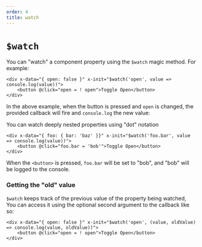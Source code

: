 ```yaml
---
order: 4
title: watch
---
```


# `$watch`

You can "watch" a component property using the `$watch` magic method. For example:

```alpine
<div x-data="{ open: false }" x-init="$watch('open', value => console.log(value))">
    <button @click="open = ! open">Toggle Open</button>
</div>
```

In the above example, when the button is pressed and `open` is changed, the provided callback will fire and `console.log` the new value:

You can watch deeply nested properties using "dot" notation

```alpine
<div x-data="{ foo: { bar: 'baz' }}" x-init="$watch('foo.bar', value => console.log(value))">
    <button @click="foo.bar = 'bob'">Toggle Open</button>
</div>
```

When the `<button>` is pressed, `foo.bar` will be set to "bob", and "bob" will be logged to the console.

<a name="getting-the-old-value"></a>
### Getting the "old" value

`$watch` keeps track of the previous value of the property being watched, You can access it using the optional second argument to the callback like so:

```alpine
<div x-data="{ open: false }" x-init="$watch('open', (value, oldValue) => console.log(value, oldValue))">
    <button @click="open = ! open">Toggle Open</button>
</div>
```
